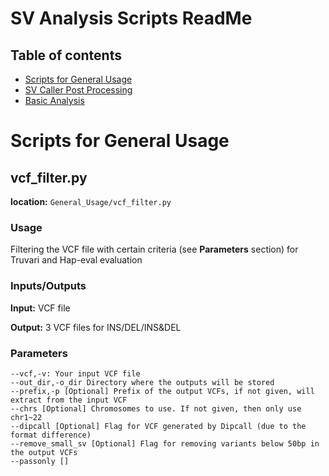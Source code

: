 # SV Analysis Scripts ReadMe
## Table of contents
- [Scripts for General Usage](#Scripts-for-General-Usage)
- [SV Caller Post Processing](#SV-Caller-Post-Processing)
- [Basic Analysis](#Basic-Analysis)

# Scripts for General Usage
## vcf_filter.py
**location:** `General_Usage/vcf_filter.py`
### Usage
Filtering the VCF file with certain criteria (see **Parameters** section) for Truvari and Hap-eval evaluation
### Inputs/Outputs
**Input:** VCF file

**Output:** 3 VCF files for INS/DEL/INS&DEL
### Parameters
```
--vcf,-v: Your input VCF file
--out_dir,-o_dir Directory where the outputs will be stored
--prefix,-p [Optional] Prefix of the output VCFs, if not given, will extract from the input VCF
--chrs [Optional] Chromosomes to use. If not given, then only use chr1~22
--dipcall [Optional] Flag for VCF generated by Dipcall (due to the format difference) 
--remove_small_sv [Optional] Flag for removing variants below 50bp in the output VCFs
--passonly []
```
